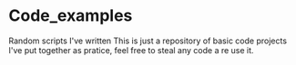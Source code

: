 # Code_examples
Random scripts I've written
This is just a repository of basic code projects I've put together as pratice, feel free to steal any code a re use it.
